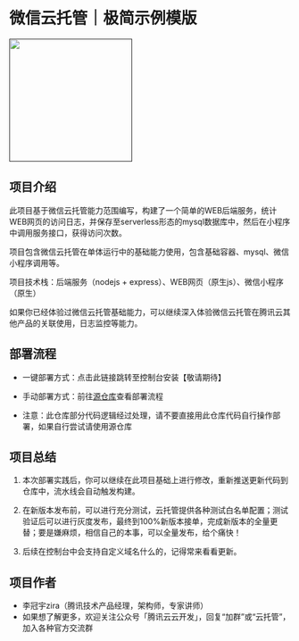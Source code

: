 # 微信云托管｜极简示例模版

[<img src="https://main.qcloudimg.com/raw/ffa781b63fdead4cac23470ad2eeb552.png" width="220px">]()

## 项目介绍

此项目基于微信云托管能力范围编写，构建了一个简单的WEB后端服务，统计WEB网页的访问日志，并保存至serverless形态的mysql数据库中，然后在小程序中调用服务接口，获得访问次数。

项目包含微信云托管在单体运行中的基础能力使用，包含基础容器、mysql、微信小程序调用等。

项目技术栈：后端服务（nodejs + express）、WEB网页（原生js）、微信小程序（原生）

如果你已经体验过微信云托管基础能力，可以继续深入体验微信云托管在腾讯云其他产品的关联使用，日志监控等能力。

## 部署流程

- 一键部署方式：点击此链接跳转至控制台安装【敬请期待】

- 手动部署方式：前往[源仓库](https://github.com/TCloudBase/wxcloudrun_minidemo)查看部署流程

- 注意：此仓库部分代码逻辑经过处理，请不要直接用此仓库代码自行操作部署，如果自行尝试请使用源仓库

## 项目总结

1. 本次部署实践后，你可以继续在此项目基础上进行修改，重新推送更新代码到仓库中，流水线会自动触发构建。

2. 在新版本发布前，可以进行充分测试，云托管提供各种测试白名单配置；测试验证后可以进行灰度发布，最终到100%新版本接单，完成新版本的全量更替；要是嫌麻烦，相信自己的本事，可以全量发布，给个痛快！

3. 后续在控制台中会支持自定义域名什么的，记得常来看看更新。

## 项目作者

- 李冠宇zira（腾讯技术产品经理，架构师，专家讲师）
- 如果想了解更多，欢迎关注公众号「腾讯云云开发」，回复“加群”或“云托管”，加入各种官方交流群
    
